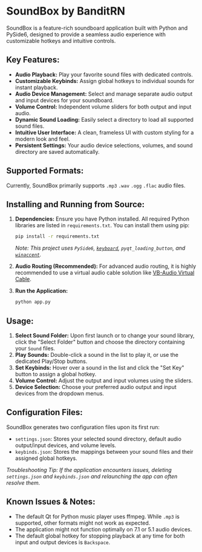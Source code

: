 # SoundBox by BanditRN

SoundBox is a feature-rich soundboard application built with Python and PySide6, designed to provide a seamless audio experience with customizable hotkeys and intuitive controls.

## Key Features:

*   **Audio Playback:** Play your favorite sound files with dedicated controls.
*   **Customizable Keybinds:** Assign global hotkeys to individual sounds for instant playback.
*   **Audio Device Management:** Select and manage separate audio output and input devices for your soundboard.
*   **Volume Control:** Independent volume sliders for both output and input audio.
*   **Dynamic Sound Loading:** Easily select a directory to load all supported sound files.
*   **Intuitive User Interface:** A clean, frameless UI with custom styling for a modern look and feel.
*   **Persistent Settings:** Your audio device selections, volumes, and sound directory are saved automatically.

## Supported Formats:

Currently, SoundBox primarily supports `.mp3` `.wav` `.ogg` `.flac` audio files.

## Installing and Running from Source:

1.  **Dependencies:** Ensure you have Python installed. All required Python libraries are listed in `requirements.txt`. You can install them using pip:
    ```bash
    pip install -r requirements.txt
    ```
    *Note: This project uses `PySide6`, [`keyboard`](https://github.com/boppreh/keyboard), `pyqt_loading_button`, and [`winaccent`](https://github.com/Valer100/winaccent).*

2.  **Audio Routing (Recommended):** For advanced audio routing, it is highly recommended to use a virtual audio cable solution like [VB-Audio Virtual Cable](https://vb-audio.com/Cable/).

3.  **Run the Application:**
    ```bash
    python app.py
    ```

## Usage:

1.  **Select Sound Folder:** Upon first launch or to change your sound library, click the "Select Folder" button and choose the directory containing your `Sound` files.
2.  **Play Sounds:** Double-click a sound in the list to play it, or use the dedicated Play/Stop buttons.
3.  **Set Keybinds:** Hover over a sound in the list and click the "Set Key" button to assign a global hotkey.
4.  **Volume Control:** Adjust the output and input volumes using the sliders.
5.  **Device Selection:** Choose your preferred audio output and input devices from the dropdown menus.

## Configuration Files:

SoundBox generates two configuration files upon its first run:

*   `settings.json`: Stores your selected sound directory, default audio output/input devices, and volume levels.
*   `keybinds.json`: Stores the mappings between your sound files and their assigned global hotkeys.

*Troubleshooting Tip: If the application encounters issues, deleting `settings.json` and `keybinds.json` and relaunching the app can often resolve them.*

## Known Issues & Notes:

*   The default Qt for Python music player uses ffmpeg. While `.mp3` is supported, other formats might not work as expected.
*   The application might not function optimally on 7.1 or 5.1 audio devices.
*   The default global hotkey for stopping playback at any time for both input and output devices is `Backspace`.
